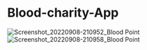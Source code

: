 # Blood-charity-App
![Screenshot_20220908-210952_Blood Point](https://user-images.githubusercontent.com/106916341/194388998-5b158378-961c-4f99-9c31-00dda948f12c.jpg)
![Screenshot_20220908-210958_Blood Point](https://user-images.githubusercontent.com/106916341/194389959-043287a8-83ce-40d5-bc03-87164a42a22e.jpg)
